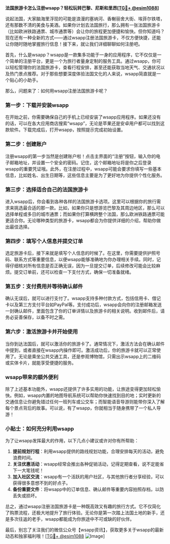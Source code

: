 **法国旅游卡怎么注册wsapp？轻松玩转巴黎、尼斯和里昂[[TG💪+ @esim1088](https://t.me/s/esim1088)]**

说起法国，大家脑海里浮现的可能是浪漫的塞纳河、香榭丽舍大街、埃菲尔铁塔，还有那数不清的美食与美酒。如果你计划去法国旅行，那么拥有一张法国旅游卡（比如欧洲铁路通票、城市通票等）会让你的旅程更加便捷和愉快。但你知道吗？现在还有一种全新的方式——通过wsapp注册法国旅游卡，不仅方便快捷，还能让你随时随地掌握旅行信息！接下来，就让我们详细聊聊如何注册吧。

首先，什么是wsapp？wsapp是一款集多功能于一身的应用程序，它不仅仅是一个简单的注册平台，更是一个为旅行者量身定制的服务工具。通过wsapp，你可以轻松管理你的法国旅游卡，查看行程安排，甚至还能获取当地天气、交通状况以及热门景点推荐。对于那些想要深度体验法国文化的人来说，wsapp简直就是一个贴心的小助手。

那么，问题来了：如何用wsapp注册法国旅游卡呢？

### 第一步：下载并安装wsapp

在开始之前，你需要确保自己的手机上已经安装了wsapp应用程序。如果还没有的话，可以在各大应用商店搜索“wsapp”，无论是苹果还是安卓用户都可以找到这款软件。下载完成后，打开wsapp，按照提示完成初始设置。

### 第二步：创建账户

注册wsapp的第一步当然是创建账户啦！点击主界面的“注册”按钮，输入你的电子邮箱地址，并设置一个安全的密码。记住，这个邮箱地址将是你之后登录wsapp的重要凭证哦。此外，在注册过程中，wsapp可能会要求你填写一些基本信息，比如姓名、出生日期等，这些信息主要是为了更好地为你提供个性化服务。

### 第三步：选择适合自己的法国旅游卡

进入wsapp后，你会看到各种各样的法国旅游卡选项。这里可以根据你的旅行需求来挑选最合适的那一款。比如，如果你只是想游览巴黎及其周边地区，那么可以选择单程或多日的城市通票；而如果你打算横跨整个法国，那么欧洲铁路通票可能更适合你。无论哪种类型的旅游卡，wsapp都会为你提供详细的介绍，帮助你做出最佳选择。

### 第四步：填写个人信息并提交订单

选定旅游卡后，接下来就是填写个人信息的时候了。在这里，你需要提供护照号码、联系方式等重要信息，以便wsapp能够准确地为你办理相关手续。同时，记得仔细核对所有信息是否正确无误，因为一旦提交订单，后续修改可能会比较麻烦。提交订单前，还可以检查一下支付方式，确保一切准备就绪。

### 第五步：支付费用并等待确认邮件

确认无误后，就可以进行支付了。wsapp支持多种付款方式，包括信用卡、借记卡以及第三方支付平台如PayPal等。支付成功后，wsapp会向你的注册邮箱发送一封确认邮件，里面包含了你的订单详情以及旅游卡的相关说明。收到邮件后，请务必妥善保存，以备不时之需。

### 第六步：激活旅游卡并开始使用

当你到达法国后，就可以激活你的旅游卡了。通常情况下，激活方法会在确认邮件中提到，或者直接在wsapp内操作即可。激活成功后，你的旅游卡就可以正常使用了。无论是乘坐公共交通工具，还是参观博物馆，只需出示wsapp上的二维码或实体卡片，就能享受便捷的服务。

### wsapp带来的额外便利

除了上述基本功能外，wsapp还提供了许多实用的功能，让旅途变得更加轻松愉快。例如，wsapp内置的地图导航系统可以帮助你快速找到目的地；实时更新的交通信息让你避免错过任何一班列车或公交车；而智能语音导游则能带你深入了解每个景点背后的故事。可以说，有了wsapp，你就相当于随身携带了一个私人导游！

### 小贴士：如何充分利用wsapp

为了让wsapp发挥最大的作用，以下几点小建议或许对你有所帮助：

1. **提前规划行程**：利用wsapp提供的路线规划功能，合理安排每天的活动，避免浪费时间。
2. **关注优惠活动**：wsapp经常会推出各种促销活动，记得定期查看，说不定能省下一大笔钱呢！
3. **加入社区交流**：wsapp有一个活跃的用户社区，与其他旅行者分享经验，可以获得很多意想不到的好点子。
4. **备份重要文件**：将wsapp中的订单信息、确认邮件等重要内容拍照存档，以防丢失或损坏。

总之，通过wsapp注册法国旅游卡是一种既高效又有趣的旅行方式。它不仅简化了购票流程，还极大地提升了旅行体验。无论你是第一次踏上法国土地的新手，还是多次往返的老手，wsapp都能成为你旅途中不可或缺的好伙伴。

最后，别忘了关注我们的微信公众号【wsapp资讯】，获取更多关于wsapp的最新动态和独家福利哦！[[TG💪+ @esim1088](https://t.me/s/esim1088) ![Image](https://i.postimg.cc/4NQfJmqS/Snipaste-2025-05-13-00-14-12.png)]